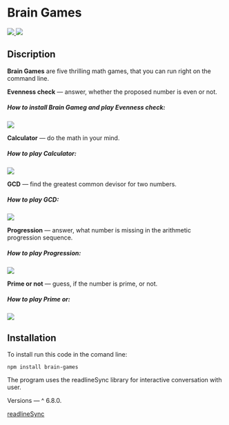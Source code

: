 # Brain Games


<a href="https://codeclimate.com/github/codeclimate/codeclimate/maintainability">
  <img src="https://api.codeclimate.com/v1/badges/a99a88d28ad37a79dbf6/maintainability" />
</a>

<a href="https://github.com/olegkuzmenko/frontend-project-lvl1/workflows/actions">
  <img src="https://github.com/olegkuzmenko/frontend-project-lvl1/workflows/StartLint/badge.svg" />
</a>


## Discription
**Brain Games** are five thrilling math games, that you can run right on the command line.

**Evenness check** — answer, whether the proposed number is even or not.

##### How to install Brain Gameg and play Evenness check:
<a href="https://asciinema.org/a/kLgDzQzIKm6g0Uy9dUJVxVjJG" target="_blank"><img src="https://asciinema.org/a/kLgDzQzIKm6g0Uy9dUJVxVjJG.svg" /></a>


**Calculator** — do the math in your mind.
##### How to play Calculator:
<a href="https://asciinema.org/a/H5hoqNWaHFUTQkW8j7GuwWumn" target="_blank"><img src="https://asciinema.org/a/H5hoqNWaHFUTQkW8j7GuwWumn.svg" /></a>


**GCD** — find the greatest common devisor for two numbers.
##### How to play GCD:
<a href="https://asciinema.org/a/oQVCvLYwV9uPiVFNYLrQ46IJd" target="_blank"><img src="https://asciinema.org/a/oQVCvLYwV9uPiVFNYLrQ46IJd.svg" /></a>


**Progression** — answer, what number is missing in the arithmetic progression sequence.
##### How to play Progression:
<a href="https://asciinema.org/a/cl1nxFOKKqh7L41grPVvJvl1S" target="_blank"><img src="https://asciinema.org/a/cl1nxFOKKqh7L41grPVvJvl1S.svg" /></a>


**Prime or not** — guess, if the number is prime, or not.
##### How to play Prime or:
<a href="https://asciinema.org/a/M3bZOj6wKvWPSilyc3rD4WwXW" target="_blank"><img src="https://asciinema.org/a/M3bZOj6wKvWPSilyc3rD4WwXW.svg" /></a>


## Installation ##
To install run this code in the comand line:

```npm install brain-games```

The program uses the readlineSync library for interactive conversation with user.

Versions — ^ 6.8.0.

[readlineSync](https://github.com/anseki/readline-sync)


